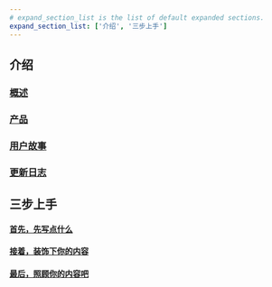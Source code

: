 ```yaml
---
# expand_section_list is the list of default expanded sections.
expand_section_list: ['介绍', '三步上手']
---
```


## 介绍

### [概述](/introduction/what-is-bitou)

### [产品](/introduction/supported-databases)

### [用户故事](/introduction/use-cases)

### [更新日志](/faq)

## 三步上手

#### [首先，先写点什么](/get-started/step-by-step/register-accounts)

#### [接着，装饰下你的内容](/get-started/step-by-step/manage-members)

#### [最后，照顾你的内容吧](/get-started/step-by-step/set-up-environments)
